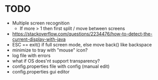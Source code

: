 # TODO
* Multiple screen recognition
	* If more > 1 then first split / move between screens
* https://stackoverflow.com/questions/2234476/how-to-detect-the-current-display-with-java
* ESC == exit() if full screen mode, else move back() like backspace
* minimize to tray with "mouse" icon?
* log file with errors
* what if OS does'nt support transparency?
* config.properties file with config (manual edit)
* config.properties gui editor
